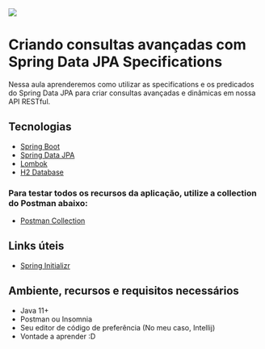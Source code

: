 <img src="https://storage.googleapis.com/golden-wind/experts-club/capa-github.svg" />

# Criando consultas avançadas com Spring Data JPA Specifications

Nessa aula aprenderemos como utilizar as specifications e os predicados do Spring Data JPA para criar
consultas avançadas e dinâmicas em nossa API RESTful.

## Tecnologias

- [Spring Boot](https://spring.io/projects/spring-boot)
- [Spring Data JPA](https://spring.io/projects/spring-data-jpa)
- [Lombok](https://projectlombok.org/)
- [H2 Database](https://www.h2database.com/html/quickstart.html)

### Para testar todos os recursos da aplicação, utilize a collection do Postman abaixo:

- [Postman Collection](https://www.getpostman.com/collections/ed27151dc92080c328f5)

## Links úteis

- [Spring Initializr](https://start.spring.io/#!type=maven-project&language=java&platformVersion=2.5.4&packaging=jar&jvmVersion=11&groupId=com.example&artifactId=advanced-search&name=advanced-search&description=Demo%20project%20for%20Spring%20Data%20JPA%20Specifications&packageName=com.example.advanced-search&dependencies=web,devtools,data-jpa,h2,lombok)

## Ambiente, recursos e requisitos necessários

- Java 11+
- Postman ou Insomnia
- Seu editor de código de preferência (No meu caso, Intellij)
- Vontade a aprender :D
